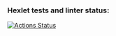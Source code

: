 ### Hexlet tests and linter status:
[![Actions Status](https://github.com/IlyaG96/devops-for-programmers-project-lvl1/workflows/hexlet-check/badge.svg)](https://github.com/IlyaG96/devops-for-programmers-project-lvl1/actions)